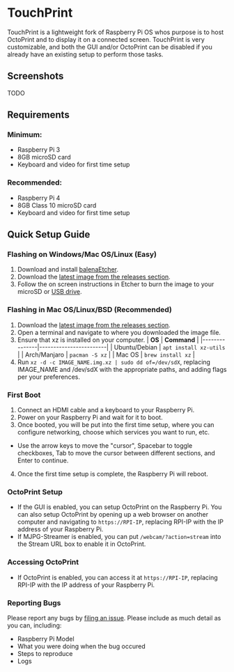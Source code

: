 # TouchPrint
TouchPrint is a lightweight fork of Raspberry Pi OS whos purpose is to host OctoPrint and to display it on a connected screen.
TouchPrint is very customizable, and both the GUI and/or OctoPrint can be disabled if you already have an existing setup to perform those tasks.


## Screenshots
TODO

## Requirements
### Minimum:
- Raspberry Pi 3
- 8GB microSD card
- Keyboard and video for first time setup

### Recommended:
- Raspberry Pi 4
- 8GB Class 10 microSD card
- Keyboard and video for first time setup

## Quick Setup Guide
### Flashing on Windows/Mac OS/Linux (Easy)
1. Download and install [balenaEtcher](https://www.balena.io/etcher/).
2. Download the [latest image from the releases section](/releases).
3. Follow the on screen instructions in Etcher to burn the image to your microSD or [USB drive](https://www.raspberrypi.org/documentation/hardware/raspberrypi/bootmodes/msd.md).

### Flashing in Mac OS/Linux/BSD (Recommended)
1. Download the [latest image from the releases section](/releases).
2. Open a terminal and navigate to where you downloaded the image file.
3. Ensure that xz is installed on your computer.
| **OS**        | **Command**            |
|---------------|------------------------|
| Ubuntu/Debian | `apt install xz-utils` |
| Arch/Manjaro  | `pacman -S xz`         |
| Mac OS        | `brew install xz`      |
4. Run `xz -d -c IMAGE_NAME.img.xz | sudo dd of=/dev/sdX`, replacing IMAGE\_NAME and /dev/sdX with the appropriate paths, and adding flags per your preferences.

### First Boot
1. Connect an HDMI cable and a keyboard to your Raspberry Pi.
2. Power on your Raspberry Pi and wait for it to boot.
3. Once booted, you will be put into the first time setup, where you can configure networking, choose which services you want to run, etc.
  - Use the arrow keys to move the "cursor", Spacebar to toggle checkboxes, Tab to move the cursor between different sections, and Enter to continue.
4. Once the first time setup is complete, the Raspberry Pi will reboot.

### OctoPrint Setup
- If the GUI is enabled, you can setup OctoPrint on the Raspberry Pi. You can also setup OctoPrint by opening up a web browser on another computer and navigating to `https://RPI-IP`, replacing RPI-IP with the IP address of your Raspberry Pi.
- If MJPG-Streamer is enabled, you can put `/webcam/?action=stream` into the Stream URL box to enable it in OctoPrint.

### Accessing OctoPrint
- If OctoPrint is enabled, you can access it at `https://RPI-IP`, replacing RPI-IP with the IP address of your Raspberry Pi.

### Reporting Bugs
Please report any bugs by [filing an issue](/issues). Please include as much detail as you can, including:
- Raspberry Pi Model
- What you were doing when the bug occured
- Steps to reproduce
- Logs
